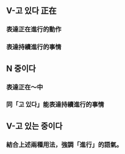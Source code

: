 ## V-고 있다 正在

### 表達正在進行的動作
### 表達持續進行的事情<br>

## N 중이다

### 表達正在～中
### 同「고 있다」能表達持續進行的事情<br>

## V-고 있는 중이다
### 結合上述兩種用法，強調「進行」的語氣。